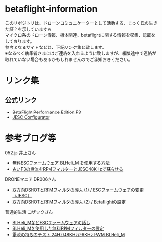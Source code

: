 # betaflight-information
このリポジトリは、ドローンコミュニケーターとして活動する、まっく氏の生きた証？を示していますｗ  
マイクロ系のドローン情報、機体関連、betaflightに関する情報を収集、記載をしております。  
参考となるサイトなどは、下記リンク集と致します。  
※なるべく執筆者さまにはご連絡を入れるように致しますが、編集途中で連絡が取れていない場合もあるかもしれませんのでご承知おきください。

# リンク集
## 公式リンク
* [BetaFlight Performance Edition F3](https://github.com/joelucid/betaflight/releases)
* [JESC Configurator](https://github.com/jflight-public/jesc-configurator/releases)


# 参考ブログ等
052.jp 井上さん
* [無料ESCファームウェア BLHeli_M を使用する方法](https://052.jp/howto-blheli_m-install-guide/)
* [古いF3の機体をRPMフィルターとJESC48KHzで蘇らせる](https://052.jp/use-rpm-filter-and-jesc48khz-in-f3-quad/)

DRONEマニア DR006さん
* [双方向DSHOTとRPMフィルタの導入 (1) / ESCファームウェアの変更（JESC）](http://dr006.blog.fc2.com/blog-entry-308.html)
* [双方向DSHOTとRPMフィルタの導入 (2) / Betaflightの設定](http://dr006.blog.fc2.com/blog-entry-309.html)

普通的生活 コザックさん
* [BLHeli_MなどESCファームウェアの話し](https://www.nkozawa.com/blog/archives/6321)
* [BLHeli_Mを使用した無料RPMフィルターの設定](https://www.nkozawa.com/blog/archives/6319)
* [電池の持ちのテスト 24Hz/48KHz/96KHz PWM BLHeli_M](https://www.nkozawa.com/blog/archives/6299)

